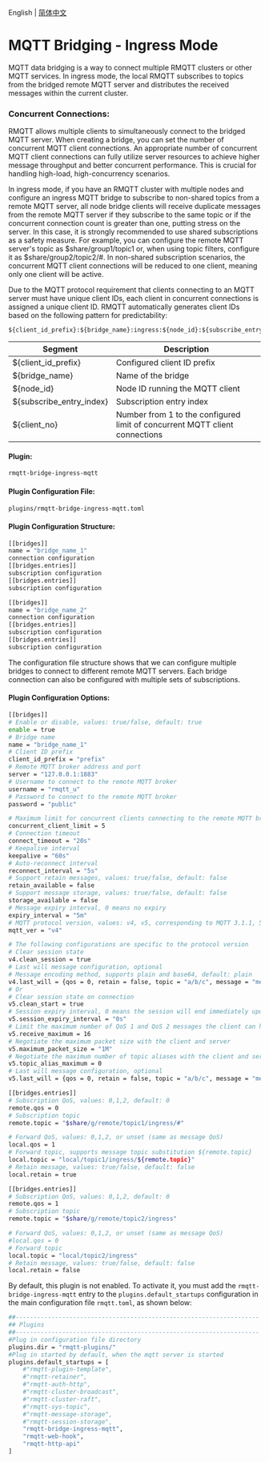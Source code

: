 English | [简体中文](../zh_CN/bridge-ingress-mqtt.md)

# MQTT Bridging - Ingress Mode

MQTT data bridging is a way to connect multiple RMQTT clusters or other MQTT services. In ingress mode, 
the local RMQTT subscribes to topics from the bridged remote MQTT server and distributes the received 
messages within the current cluster.


### Concurrent Connections:

RMQTT allows multiple clients to simultaneously connect to the bridged MQTT server. When creating a bridge, 
you can set the number of concurrent MQTT client connections. An appropriate number of concurrent MQTT client 
connections can fully utilize server resources to achieve higher message throughput and better concurrent 
performance. This is crucial for handling high-load, high-concurrency scenarios.

In ingress mode, if you have an RMQTT cluster with multiple nodes and configure an ingress MQTT bridge to 
subscribe to non-shared topics from a remote MQTT server, all node bridge clients will receive duplicate 
messages from the remote MQTT server if they subscribe to the same topic or if the concurrent connection 
count is greater than one, putting stress on the server. In this case, it is strongly recommended to use 
shared subscriptions as a safety measure. For example, you can configure the remote MQTT server's topic 
as $share/group1/topic1 or, when using topic filters, configure it as $share/group2/topic2/#. In non-shared 
subscription scenarios, the concurrent MQTT client connections will be reduced to one client, meaning only 
one client will be active.

Due to the MQTT protocol requirement that clients connecting to an MQTT server must have unique client IDs, 
each client in concurrent connections is assigned a unique client ID. RMQTT automatically generates client 
IDs based on the following pattern for predictability:
```
${client_id_prefix}:${bridge_name}:ingress:${node_id}:${subscribe_entry_index}:${client_no}
```

| Segment | Description                         |
| ---- |----------------------------|
| ${client_id_prefix} | Configured client ID prefix               |
| ${bridge_name} | Name of the bridge                      |
| ${node_id}  | Node ID running the MQTT client          |
| ${subscribe_entry_index} | Subscription entry index                      |
| ${client_no} | Number from 1 to the configured limit of concurrent MQTT client connections |



#### Plugin:

```bash
rmqtt-bridge-ingress-mqtt
```

#### Plugin Configuration File:

```bash
plugins/rmqtt-bridge-ingress-mqtt.toml
```

#### Plugin Configuration Structure:
```bash
[[bridges]]
name = "bridge_name_1"
connection configuration
[[bridges.entries]]
subscription configuration
[[bridges.entries]]
subscription configuration

[[bridges]]
name = "bridge_name_2"
connection configuration
[[bridges.entries]]
subscription configuration
[[bridges.entries]]
subscription configuration
```
The configuration file structure shows that we can configure multiple bridges to connect to different remote MQTT servers. 
Each bridge connection can also be configured with multiple sets of subscriptions.

#### Plugin Configuration Options:
```bash
[[bridges]]
# Enable or disable, values: true/false, default: true
enable = true
# Bridge name
name = "bridge_name_1"
# Client ID prefix
client_id_prefix = "prefix"
# Remote MQTT broker address and port
server = "127.0.0.1:1883"
# Username to connect to the remote MQTT broker
username = "rmqtt_u"
# Password to connect to the remote MQTT broker
password = "public"

# Maximum limit for concurrent clients connecting to the remote MQTT broker (with the same subscription), shared subscription is recommended
concurrent_client_limit = 5
# Connection timeout
connect_timeout = "20s"
# Keepalive interval
keepalive = "60s"
# Auto-reconnect interval
reconnect_interval = "5s"
# Support retain messages, values: true/false, default: false
retain_available = false
# Support message storage, values: true/false, default: false
storage_available = false
# Message expiry interval, 0 means no expiry
expiry_interval = "5m"
# MQTT protocol version, values: v4, v5, corresponding to MQTT 3.1.1, 5.0
mqtt_ver = "v4"

# The following configurations are specific to the protocol version
# Clear session state
v4.clean_session = true
# Last will message configuration, optional
# Message encoding method, supports plain and base64, default: plain
v4.last_will = {qos = 0, retain = false, topic = "a/b/c", message = "message content", encoding = "plain"}
# Or
# Clear session state on connection
v5.clean_start = true
# Session expiry interval, 0 means the session will end immediately upon network disconnection
v5.session_expiry_interval = "0s"
# Limit the maximum number of QoS 1 and QoS 2 messages the client can handle simultaneously
v5.receive_maximum = 16
# Negotiate the maximum packet size with the client and server
v5.maximum_packet_size = "1M"
# Negotiate the maximum number of topic aliases with the client and server
v5.topic_alias_maximum = 0
# Last will message configuration, optional
v5.last_will = {qos = 0, retain = false, topic = "a/b/c", message = "message content", encoding = "plain"}

[[bridges.entries]]
# Subscription QoS, values: 0,1,2, default: 0
remote.qos = 0
# Subscription topic
remote.topic = "$share/g/remote/topic1/ingress/#"

# Forward QoS, values: 0,1,2, or unset (same as message QoS)
local.qos = 1
# Forward topic, supports message topic substitution ${remote.topic}
local.topic = "local/topic1/ingress/${remote.topic}"
# Retain message, values: true/false, default: false
local.retain = true

[[bridges.entries]]
# Subscription QoS, values: 0,1,2, default: 0
remote.qos = 1
# Subscription topic
remote.topic = "$share/g/remote/topic2/ingress"

# Forward QoS, values: 0,1,2, or unset (same as message QoS)
#local.qos = 0
# Forward topic
local.topic = "local/topic2/ingress"
# Retain message, values: true/false, default: false
local.retain = false

```

By default, this plugin is not enabled. To activate it, you must add the `rmqtt-bridge-ingress-mqtt` entry to the
`plugins.default_startups` configuration in the main configuration file `rmqtt.toml`, as shown below:
```bash
##--------------------------------------------------------------------
## Plugins
##--------------------------------------------------------------------
#Plug in configuration file directory
plugins.dir = "rmqtt-plugins/"
#Plug in started by default, when the mqtt server is started
plugins.default_startups = [
    #"rmqtt-plugin-template",
    #"rmqtt-retainer",
    #"rmqtt-auth-http",
    #"rmqtt-cluster-broadcast",
    #"rmqtt-cluster-raft",
    #"rmqtt-sys-topic",
    #"rmqtt-message-storage",
    #"rmqtt-session-storage",
    "rmqtt-bridge-ingress-mqtt",
    "rmqtt-web-hook",
    "rmqtt-http-api"
]
```